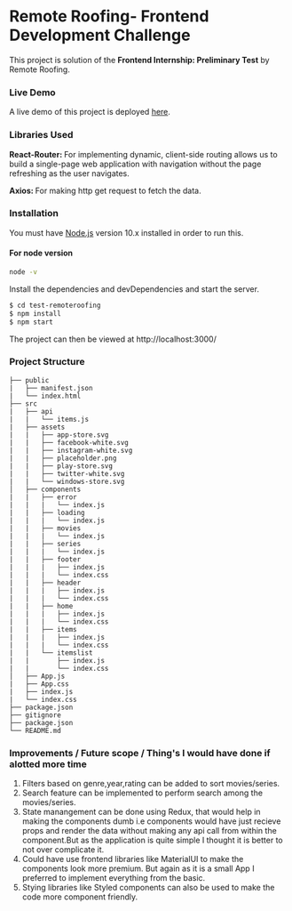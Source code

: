 # Remote Roofing- Frontend Development Challenge
This project is solution of the <b>Frontend Internship: Preliminary Test</b> by Remote Roofing.

### Live Demo

A live demo of this project is deployed [here](https://sharp-bhaskara-303ce3.netlify.app/).

### Libraries Used

  <b>React-Router: </b>
    For implementing dynamic, client-side routing allows us to build a single-page web application with navigation without       the page refreshing as the user navigates.
    
  <b>Axios: </b>
    For making http get request to fetch the data.

### Installation

You must have [Node.js](https://nodejs.org/) version 10.x installed in order to run this.

#### For node version

```sh
node -v
```

Install the dependencies and devDependencies and start the server.

```sh
$ cd test-remoteroofing
$ npm install
$ npm start

```
The project can then be viewed at http://localhost:3000/

### Project Structure

```
├── public
|   ├── manifest.json
|   └── index.html
├── src
|   ├── api
|   |   └── items.js
|   ├── assets
|   |   ├── app-store.svg
|   |   ├── facebook-white.svg
|   |   ├── instagram-white.svg
|   |   ├── placeholder.png
|   |   ├── play-store.svg
|   |   ├── twitter-white.svg
|   |   └── windows-store.svg
│   ├── components
|   |   ├── error
|   |   |   └── index.js
|   |   ├── loading
|   |   |   └── index.js
|   |   ├── movies
|   |   |   └── index.js
|   |   ├── series
|   |   |   └── index.js
|   |   ├── footer
|   |   |   ├── index.js
|   |   |   └── index.css
|   |   ├── header
|   |   |   ├── index.js
|   |   |   └── index.css
|   |   ├── home
|   |   |   ├── index.js
|   |   |   └── index.css
|   |   ├── items
|   |   |   ├── index.js
|   |   |   └── index.css
|   |   └── itemslist
|   |       ├── index.js
|   |       └── index.css       
│   ├── App.js
|   ├── App.css
|   ├── index.js
|   └── index.css
├── package.json
├── gitignore
├── package.json
└── README.md
```

### Improvements / Future scope / Thing's I would have done if alotted more time

1. Filters based on genre,year,rating can be added to sort movies/series.
2. Search feature can be implemented to perform search among the movies/series.
3. State manangement can be done using Redux, that would help in making the components dumb i.e components would have just recieve props and render the data without making any api call from within the component.But as the application is quite simple I thought it is better to not over complicate it.
4. Could have use frontend libraries like MaterialUI to make the components look more premium. But again as it is a small App I preferred to implement everything from the basic.
5. Stying libraries like Styled components can also be used to make the code more component friendly.

